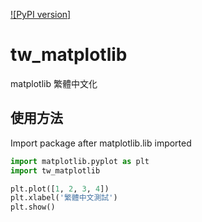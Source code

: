 [![PyPI version]](https://badge.fury.io/py/japanize-matplotlib)
# tw_matplotlib
matplotlib 繁體中文化

## 使用方法
Import package after matplotlib.lib imported

```python
import matplotlib.pyplot as plt
import tw_matplotlib

plt.plot([1, 2, 3, 4])
plt.xlabel('繁體中文測試')
plt.show()